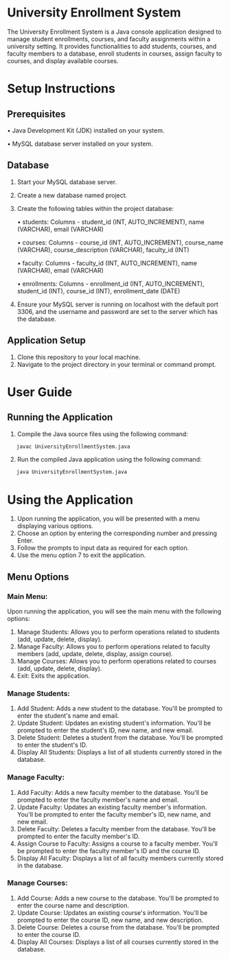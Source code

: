 
# University Enrollment System

The University Enrollment System is a Java console application designed to manage student enrollments, courses, and faculty assignments within a university setting. It provides functionalities to add students, courses, and faculty members to a database, enroll students in courses, assign faculty to courses, and display available courses.

# Setup Instructions

## Prerequisites
  • Java Development Kit (JDK) installed on your system.
  
  • MySQL database server installed on your system.

 ## Database 
  1. Start your MySQL database server.
  2. Create a new database named project.
  3. Create the following tables within the project database:
     
      • students: Columns - student_id (INT, AUTO_INCREMENT), name (VARCHAR), email (VARCHAR)
        
      • courses: Columns - course_id (INT, AUTO_INCREMENT), course_name (VARCHAR), course_description (VARCHAR), faculty_id (INT)
        
      • faculty: Columns - faculty_id (INT, AUTO_INCREMENT), name (VARCHAR), email (VARCHAR)
        
      •  enrollments: Columns - enrollment_id (INT, AUTO_INCREMENT), student_id (INT), course_id (INT), enrollment_date (DATE)
      
  4. Ensure your MySQL server is running on localhost with the default port 3306, and the username and password are set to the server which has the database.
     
## Application Setup
  1. Clone this repository to your local machine.
  2. Navigate to the project directory in your terminal or command prompt.
    
# User Guide

## Running the Application
  1. Compile the Java source files using the following command:
```bash
   javac UniversityEnrollmentSystem.java
   ```
  2. Run the compiled Java application using the following command:
```bash
   java UniversityEnrollmentSystem.java
   ```
    
# Using the Application
 1. Upon running the application, you will be presented with a menu displaying various options.
  2. Choose an option by entering the corresponding number and pressing Enter.
  3. Follow the prompts to input data as required for each option.
  4. Use the menu option 7 to exit the application.

## Menu Options
### Main Menu:
Upon running the application, you will see the main menu with the following options:
  1. Manage Students: Allows you to perform operations related to students (add, update, delete, display).
  2. Manage Faculty: Allows you to perform operations related to faculty members (add, update, delete, display, assign course).
  3. Manage Courses: Allows you to perform operations related to courses (add, update, delete, display).
  4. Exit: Exits the application.

### Manage Students:
  1. Add Student: Adds a new student to the database. You'll be prompted to enter the student's name and email.
  2. Update Student: Updates an existing student's information. You'll be prompted to enter the student's ID, new name, and new email.
  3. Delete Student: Deletes a student from the database. You'll be prompted to enter the student's ID.
  4. Display All Students: Displays a list of all students currently stored in the database.

### Manage Faculty:
  1. Add Faculty: Adds a new faculty member to the database. You'll be prompted to enter the faculty member's name and email.
  2. Update Faculty: Updates an existing faculty member's information. You'll be prompted to enter the faculty member's ID, new name, and new email.
  3. Delete Faculty: Deletes a faculty member from the database. You'll be prompted to enter the faculty member's ID.
  4. Assign Course to Faculty: Assigns a course to a faculty member. You'll be prompted to enter the faculty member's ID and the course ID.
  5. Display All Faculty: Displays a list of all faculty members currently stored in the database.
 
### Manage Courses:
1. Add Course: Adds a new course to the database. You'll be prompted to enter the course name and description.
2. Update Course: Updates an existing course's information. You'll be prompted to enter the course ID, new name, and new description.
3. Delete Course: Deletes a course from the database. You'll be prompted to enter the course ID.
4. Display All Courses: Displays a list of all courses currently stored in the database.
